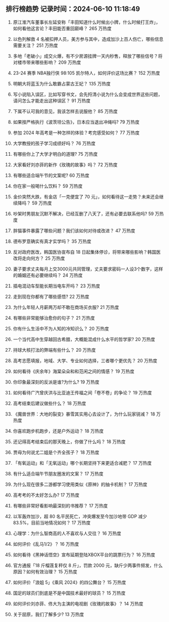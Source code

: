 
## 排行榜趋势 记录时间：2024-06-10 11:18:49
  
  1. 原江淮汽车董事长左延安称「丰田知道什么时候出小牌，什么时候打王炸」，如何看他这言论？丰田能否重回巅峰？ 265 万热度
    
  2. 以色列解救 4 名被扣押人员，美方参与其中，造成加沙上百人伤亡，哪些信息需要关注？ 251 万热度
    
  3. 多地「老破小」成交火爆，有不少房源挂牌一天内秒售，释放了哪些信号？将对楼市带来哪些影响？ 209 万热度
    
  4. 23-24 赛季 NBA独行侠 98:105 凯尔特人，如何评价这场比赛？ 152 万热度
    
  5. 明朝大将蓝玉为什么敢霸占蒙古王妃？ 135 万热度
    
  6. 写小说陷入误区，比如写穿书文，会先捋清小说为什么会变成世界这些问题，请问怎么才能走出这种误区？ 91 万热度
    
  7. 下属不认可我的意见，我该怎样去说服他？ 85 万热度
    
  8. 如果按严格执行《波茨坦公告》，日本应当退出冲绳吗? 79 万热度
    
  9. 参加 2024 年高考是一种怎样的体验？考完感受如何？ 77 万热度
    
  10. 大学教授的孩子学习成绩好吗？ 76 万热度
    
  11. 有哪些你上了大学才明白的道理? 75 万热度
    
  12. 大家看好刘亦菲的新作《玫瑰的故事》吗？ 72 万热度
    
  13. 有哪些适合端午节的文案呢? 60 万热度
    
  14. 你在家一般喝什么饮料？ 59 万热度
    
  15. 金价突然大跌，有金店「一克便宜了 70 元」，如何看待这一走势？未来还会继续降吗？ 59 万热度
    
  16. 吵架时男朋友沉默不解决，已经互删了八天了，还有必要去联系他吗? 59 万热度
    
  17. 胖猫事件暴露了哪些问题？我们该如何对待或改进？ 47 万热度
    
  18. 德布罗意确实有真才实学吗？ 35 万热度
    
  19. 反对政府医改，韩国医协宣布自 18 日起集体停诊，将带来哪些影响？韩国医改将走向何方？ 25 万热度
    
  20. 妻子要求丈夫每月上交3000元共同管理，丈夫要求密码一人设3个数字，这样的婚姻还有必要继续吗？ 24 万热度
    
  21. 插电混动车型能长期当电车开吗？ 23 万热度
    
  22. 走到现在你都有了哪些感悟? 22 万热度
    
  23. 为什么年轻人月薪两万却不敢在商场买衣服? 21 万热度
    
  24. 有哪些非常能够治愈你的句子？ 21 万热度
    
  25. 你有什么生活中不为人知的冷知识么？ 20 万热度
    
  26. 一个当代高中生穿越回古希腊，大概能混成什么水平的哲学家? 20 万热度
    
  27. 持球大核打法的弊端有些什么？ 20 万热度
    
  28. 高考志愿填报，地域、大学、专业如何选择，三者哪个更优先？ 20 万热度
    
  29. 如何看待《庆余年》海棠朵朵和和范闲之间的情感？ 19 万热度
    
  30. 你印象最深刻的反派是谁?为什么? 19 万热度
    
  31. 如何看待广汽曾庆洪与比亚迪王传福之间「卷不卷」的争论？ 19 万热度
    
  32. 高考结束后建议做些什么？ 18 万热度
    
  33. 《魔兽世界：大地的裂变》暴雪其实用心去设计了，为什么玩家锐减？ 18 万热度
    
  34. 你喜欢跑步机跑步，还是户外运动？ 18 万热度
    
  35. 还记得高考结束后的那天晚上，你做了什么吗？ 18 万热度
    
  36. 贾母为何说尤二姐是个齐全孩子？ 18 万热度
    
  37. 「有氧运动」和「无氧运动」哪个长期坚持下来更适合减肥？ 17 万热度
    
  38. 有什么适合端午节朋友圈发的文案？ 17 万热度
    
  39. 为什么现在很多二游都学习使用类似《原神》的抽卡机制？ 17 万热度
    
  40. 高考考的不太好怎么办? 17 万热度
    
  41. 有哪些非常好看影响最深刻的书推荐？ 17 万热度
    
  42. 以军轰炸加沙，超 80 名平民死亡，冲突爆发至今加沙地带 GDP 减少 83.5%，目前当地情况如何？ 17 万热度
    
  43. 心理学：为什么智商高的人不喜欢与人交往？ 16 万热度
    
  44. 如何评价《乱马1/2》？ 16 万热度
    
  45. 如何看待《黑神话悟空》宣布延期登陆XBOX平台的跳票行为？ 16 万热度
    
  46. 官方通报「18 斤榴莲复秤仅 8 斤」，罚款 2000 元，缺斤少两事件频发，什么原因？如何有效治理？ 15 万热度
    
  47. 如何评价「浪姐 5」《乘风 2024》的四公舞台？ 15 万热度
    
  48. 国足的球员们到底是不是中国技术最好的球员？ 15 万热度
    
  49. 如何评价刘亦菲、佟大为主演的电视剧《玫瑰的故事》？ 14 万热度
    
  50. 关于屈原，我们了解多少? 13 万热度
    